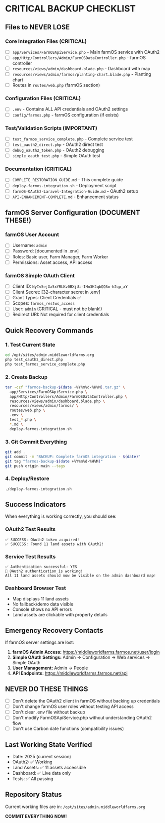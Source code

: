 # CRITICAL BACKUP CHECKLIST

## Files to NEVER LOSE

### Core Integration Files (CRITICAL)
- [ ] `app/Services/FarmOSApiService.php` - Main farmOS service with OAuth2
- [ ] `app/Http/Controllers/Admin/FarmOSDataController.php` - farmOS controller
- [ ] `resources/views/admin/dashboard.blade.php` - Dashboard with map
- [ ] `resources/views/admin/farmos/planting-chart.blade.php` - Planting chart
- [ ] Routes in `routes/web.php` (farmOS section)

### Configuration Files (CRITICAL)
- [ ] `.env` - Contains ALL API credentials and OAuth2 settings
- [ ] `config/farmos.php` - farmOS configuration (if exists)

### Test/Validation Scripts (IMPORTANT)
- [ ] `test_farmos_service_complete.php` - Complete service test
- [ ] `test_oauth2_direct.php` - OAuth2 direct test
- [ ] `debug_oauth2_token.php` - OAuth2 debugging
- [ ] `simple_oauth_test.php` - Simple OAuth test

### Documentation (CRITICAL)
- [ ] `COMPLETE_RESTORATION_GUIDE.md` - This complete guide
- [ ] `deploy-farmos-integration.sh` - Deployment script
- [ ] `farmOS-OAuth2-Laravel-Integration-Guide.md` - OAuth2 setup
- [ ] `API-ENHANCEMENT-COMPLETE.md` - Enhancement status

## farmOS Server Configuration (DOCUMENT THESE!)

### farmOS User Account
- [ ] Username: `admin`
- [ ] Password: [documented in .env]
- [ ] Roles: Basic user, Farm Manager, Farm Worker
- [ ] Permissions: Asset access, API access

### farmOS Simple OAuth Client
- [ ] Client ID: `NyIv5ejXa5xYRLKv0BXjUi-IHn3H2qbQQ3m-h2qp_xY`
- [ ] Client Secret: [32-character secret in .env]
- [ ] Grant Types: Client Credentials ✅
- [ ] Scopes: `farmos_restws_access`
- [ ] User: `admin` (CRITICAL - must not be blank!)
- [ ] Redirect URI: Not required for client credentials

## Quick Recovery Commands

### 1. Test Current State
```bash
cd /opt/sites/admin.middleworldfarms.org
php test_oauth2_direct.php
php test_farmos_service_complete.php
```

### 2. Create Backup
```bash
tar -czf "farmos-backup-$(date +%Y%m%d-%H%M).tar.gz" \
  app/Services/FarmOSApiService.php \
  app/Http/Controllers/Admin/FarmOSDataController.php \
  resources/views/admin/dashboard.blade.php \
  resources/views/admin/farmos/ \
  routes/web.php \
  .env \
  test_*.php \
  *.md \
  deploy-farmos-integration.sh
```

### 3. Git Commit Everything
```bash
git add .
git commit -m "BACKUP: Complete farmOS integration - $(date)"
git tag "farmos-backup-$(date +%Y%m%d-%H%M)"
git push origin main --tags
```

### 4. Deploy/Restore
```bash
./deploy-farmos-integration.sh
```

## Success Indicators

When everything is working correctly, you should see:

### OAuth2 Test Results
```
✅ SUCCESS: OAuth2 token acquired!
✅ SUCCESS: Found 11 land assets with OAuth2!
```

### Service Test Results
```
✅ Authentication successful: YES
🎉 OAuth2 authentication is working!
All 11 land assets should now be visible on the admin dashboard map!
```

### Dashboard Browser Test
- Map displays 11 land assets
- No fallback/demo data visible
- Console shows no API errors
- Land assets are clickable with property details

## Emergency Recovery Contacts

If farmOS server settings are lost:

1. **farmOS Admin Access:** https://middleworldfarms.farmos.net/user/login
2. **Simple OAuth Settings:** Admin → Configuration → Web services → Simple OAuth
3. **User Management:** Admin → People
4. **API Endpoints:** https://middleworldfarms.farmos.net/api

## NEVER DO THESE THINGS

- [ ] Don't delete the OAuth2 client in farmOS without backing up credentials
- [ ] Don't change farmOS user roles without testing API access
- [ ] Don't clear .env file without backup
- [ ] Don't modify FarmOSApiService.php without understanding OAuth2 flow
- [ ] Don't use Carbon date functions (compatibility issues)

## Last Working State Verified

- Date: 2025 (current session)
- OAuth2: ✅ Working
- Land Assets: ✅ 11 assets accessible
- Dashboard: ✅ Live data only
- Tests: ✅ All passing

## Repository Status

Current working files are in: `/opt/sites/admin.middleworldfarms.org`

**COMMIT EVERYTHING NOW!**
